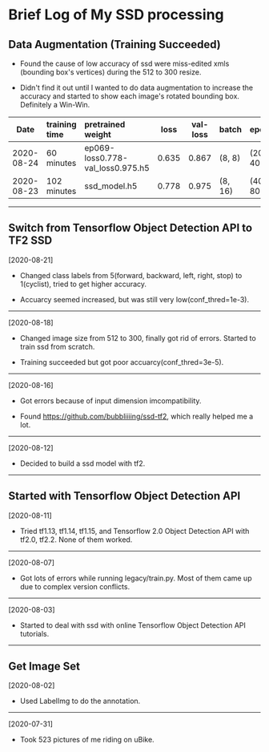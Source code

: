 # Brief Log of My SSD processing
## Data Augmentation (Training Succeeded)

* Found the cause of low accuracy of ssd were miss-edited xmls (bounding box's vertices) during the 512 to 300 resize.

* Didn't find it out until I wanted to do data augmentation to increase the accuracy and started to show each image's rotated bounding box. Definitely a Win-Win.

Date       | training time | pretrained weight                | loss  | val-loss | batch    | epoch
---------- | :------------ | :------------------------------- | :---: | :------: | :------- | -----
2020-08-24 | 60 minutes    | ep069-loss0.778-val_loss0.975.h5 | 0.635 | 0.867    | (8, 8)   | (20, 40)
2020-08-23 | 102 minutes   | ssd_model.h5                     | 0.778 | 0.975    | (8, 16)  | (40, 80)

***

## Switch from Tensorflow Object Detection API to TF2 SSD

[2020-08-21] 

* Changed class labels from 5(forward, backward, left, right, stop) to 1(cyclist), tried to get higher accuracy. 

* Accuarcy seemed increased, but was still very low(conf_thred=1e-3).

***

[2020-08-18] 

* Changed image size from 512 to 300, finally got rid of errors. Started to train ssd from scratch. 

* Training succeeded but got poor accuarcy(conf_thred=3e-5).

***

[2020-08-16]

* Got errors because of input dimension imcompatibility. 

* Found https://github.com/bubbliiiing/ssd-tf2, which really helped me a lot.

***

[2020-08-12] 

* Decided to build a ssd model with tf2.

***

## Started with Tensorflow Object Detection API

[2020-08-11] 

* Tried tf1.13, tf1.14, tf1.15, and Tensorflow 2.0 Object Detection API with tf2.0, tf2.2. None of them worked.

***

[2020-08-07] 

* Got lots of errors while running legacy/train.py. Most of them came up due to complex version conflicts.

***

[2020-08-03] 

* Started to deal with ssd with online Tensorflow Object Detection API tutorials.

***

## Get Image Set

[2020-08-02] 

* Used LabelImg to do the annotation.

***

[2020-07-31] 

* Took 523 pictures of me riding on uBike.
